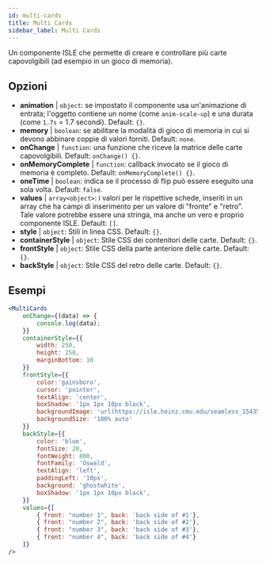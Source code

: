 ```yaml
---
id: multi-cards
title: Multi Cards
sidebar_label: Multi Cards
---
```


Un componente ISLE che permette di creare e controllare più carte capovolgibili (ad esempio in un gioco di memoria).

## Opzioni

* __animation__ | `object`: se impostato il componente usa un'animazione di entrata; l'oggetto contiene un nome (come `anim-scale-up`) e una durata (come `1.7s` = 1.7 secondi). Default: `{}`.
* __memory__ | `boolean`: se abilitare la modalità di gioco di memoria in cui si devono abbinare coppie di valori forniti. Default: `none`.
* __onChange__ | `function`: una funzione che riceve la matrice delle carte capovolgibili. Default: `onChange() {}`.
* __onMemoryComplete__ | `function`: callback invocato se il gioco di memoria è completo. Default: `onMemoryComplete() {}`.
* __oneTime__ | `boolean`: indica se il processo di flip può essere eseguito una sola volta. Default: `false`.
* __values__ | `array<object>`: i valori per le rispettive schede, inseriti in un array che ha campi di inserimento per un valore di "fronte" e "retro". Tale valore potrebbe essere una stringa, ma anche un vero e proprio componente ISLE. Default: `[]`.
* __style__ | `object`: Stili in linea CSS. Default: `{}`.
* __containerStyle__ | `object`: Stile CSS dei contenitori delle carte. Default: `{}`.
* __frontStyle__ | `object`: Stile CSS della parte anteriore delle carte. Default: `{}`.
* __backStyle__ | `object`: Stile CSS del retro delle carte. Default: `{}`.


## Esempi

```jsx live
<MultiCards
    onChange={(data) => {
        console.log(data);
    }}
    containerStyle={{
        width: 250,
        height: 250,
        marginBottom: 10
    }}
    frontStyle={{
        color:'gainsboro',
        cursor: 'pointer',
        textAlign: 'center',
        boxShadow: '1px 1px 10px black',
        backgroundImage: 'url(https://isle.heinz.cmu.edu/seamless_1543575455035.png)',
        backgroundSize: '100% auto'
    }}
    backStyle={{
        color: 'blue',
        fontSize: 20,
        fontWeight: 800,
        fontFamily: 'Oswald',
        textAlign: 'left',
        paddingLeft: '10px',
        background: 'ghostwhite',
        boxShadow: '1px 1px 10px black',
    }}
    values={[
        { front: "number 1", back: 'back side of #1'},
        { front: "number 2", back: 'back side of #2'},
        { front: "number 3", back: 'back side of #3'},
        { front: "number 4", back: 'back side of #4'}
    ]}
/>
``` 



